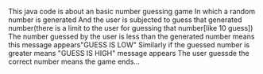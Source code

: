 This java code is about an basic number guessing game
In which a random number is generated 
And the user is subjected to guess that generated number(there is a limit to the user for guessing that number[like 10 guess])
The number guessed by the user is less than the generated number means this message appears"GUESS IS LOW"
Similarly if the guessed number is greater means "GUESS IS HIGH" message appears
The user guessde the correct number means the game ends...


